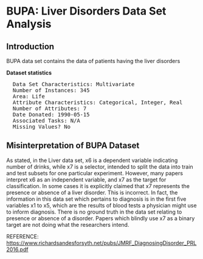 # BUPA: Liver Disorders Data Set Analysis
## Introduction
BUPA data set contains the data of patients having the liver disorders

<b>Dataset statistics</b>
<pre>
  Data Set Characteristics: Multivariate
  Number of Instances: 345
  Area: Life
  Attribute Characteristics: Categorical, Integer, Real
  Number of Attributes: 7
  Date Donated: 1990-05-15
  Associated Tasks: N/A
  Missing Values? No
</pre>

## Misinterpretation of BUPA Dataset
As stated, in the Liver data set, x6 is a dependent variable indicating number of drinks, while x7 is a selector, intended to split the data into train and test subsets for one particular experiment. However, many papers interpret x6 as an independent variable, and x7 as the target for classification. In some cases it is explicitly claimed that x7 represents the presence or absence of a liver disorder. This is incorrect. In fact, the information in this data set which pertains to diagnosis is in the first five variables x1 to x5, which are the results of blood tests a physician might use to inform diagnosis. There is no ground truth in the data set relating to presence or absence of a disorder. Papers which blindly use x7 as a binary target are not doing what the researchers intend.

REFERENCE: https://www.richardsandesforsyth.net/pubs/JMRF_DiagnosingDisorder_PRL2016.pdf
